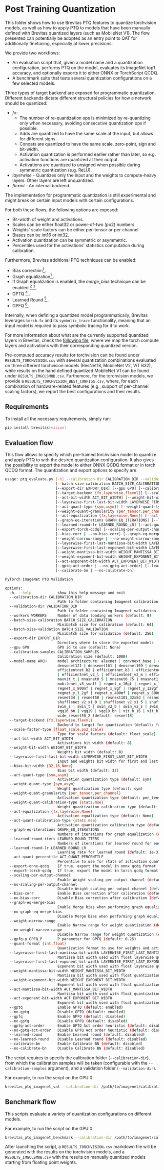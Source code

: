 # Post Training Quantization

This folder shows how to use Brevitas PTQ features to quantize torchvision models, as well as how to apply PTQ to models that have been manually defined with Brevitas quantized layers (such as MobileNet V1).
The flow presented can potentially be adopted as an entry point to QAT for additionally finetuning, especially at lower precisions.


We provide two workflows:
- An evaluation script that, given a model name and a quantization configuration, performs PTQ on the model, evaluates its ImageNet top1 accuracy, and optionally exports it to either ONNX or TorchScript QCDQ.
- A benchmark suite that tests several quantization configurations on a few selected models.

Three types of target backend are exposed for programmatic quantization. Different backends dictate different structural policies for how a network should be quantized:
- *fx*:
  - The number of re-quantization ops is minimized by re-quantizing only when necessary, avoiding consecutive quantization ops if possible.
  - Adds are quantized to have the same scale at the input, but allows for different signs.
  - Concats are quantized to have the same scale, zero-point, sign and bit-width.
  - Activation quantization is performed earlier rather than later, so e.g. activation functions are quantized at their output.
  - Activations are quantized to unsigned when possible during symmetric quantization (e.g. ReLU).
- *layerwise* - Quantizes only the input and the weights to compute-heavy layers. Other layers are left unquantized.
- *flexml* - An internal backend.


The implementation for programmatic quantization is still experimental and might break on certain input models with certain configurations.


For both these flows, the following options are exposed:
- Bit-width of weight and activations.
- Scales can be either float32 or power-of-two (po2) numbers.
- Weights' scale factors can be either per-tensor or per-channel.
- Biases can be int16 or int32.
- Activation quantization can be symmetric or asymmetric.
- Percentiles used for the activations' statistics computation during calibration.

Furthermore, Brevitas additional PTQ techniques can be enabled:
- Bias correction[<sup>1 </sup>].
- Graph equalization[<sup>1 </sup>].
- If Graph equalization is enabled, the _merge\_bias_ technique can be enabled.[<sup>2 </sup>] [<sup>3 </sup>].
- GPTQ [<sup>4 </sup>].
- Learned Round [<sup>5 </sup>].
- GPFQ [<sup>6 </sup>].


Internally, when defining a quantized model programmatically, Brevitas leverages `torch.fx` and its `symbolic_trace` functionality, meaning that an input model is required to pass symbolic tracing for it to work.

For more information about what are the currently supported quantized layers in Brevitas, check the [following file](https://github.com/Xilinx/brevitas/blob/dev/src/brevitas/graph/quantize.py),
where we map the torch compute layers and activations with their corresponding quantized version.

Pre-computed accuracy results for torchvision can be found under `RESULTS_TORCHVISION.csv` with several quantization combinations evaluated on three different torchvision models (ResNet18, MobileNet V2, ViT B32), while results on the hand defined quantized MobileNet V1 can be found under `RESULTS_IMGCLSMOB.csv`.
Furthemore, for the torchvision models, we provide a `RESULTS_TORCHVISION_BEST_CONFIGS.csv`, where, for each combination of hardware-related features (e.g., support of per-channel scaling factors), we report the best configurations and their results.

## Requirements

To install all the necessary requirements, simply run:

```bash
pip install brevitas[vision]
```

## Evaluation flow

This flow allows to specify which pre-trained torchvision model to quantize and apply PTQ to with the desired quantization configuration.
It also gives the possibility to export the model to either ONNX QCDQ format or in torch QCDQ format.
The quantization and export options to specify are:
```bash
usage: ptq_evaluate.py [-h] --calibration-dir CALIBRATION_DIR --validation-dir VALIDATION_DIR [--workers WORKERS]
                       [--batch-size-calibration BATCH_SIZE_CALIBRATION] [--batch-size-validation BATCH_SIZE_VALIDATION]
                       [--export-dir EXPORT_DIR] [--gpu GPU] [--calibration-samples CALIBRATION_SAMPLES] [--model-name ARCH]
                       [--target-backend {fx,layerwise,flexml}] [--scale-factor-type {float_scale,po2_scale}]
                       [--act-bit-width ACT_BIT_WIDTH] [--weight-bit-width WEIGHT_BIT_WIDTH]
                       [--layerwise-first-last-bit-width LAYERWISE_FIRST_LAST_BIT_WIDTH] [--bias-bit-width {32,16,None}]
                       [--act-quant-type {sym,asym}] [--weight-quant-type {sym,asym}]
                       [--weight-quant-granularity {per_tensor,per_channel}] [--weight-quant-calibration-type {stats,mse}]
                       [--act-equalization {fx,layerwise,None}] [--act-quant-calibration-type {stats,mse}]
                       [--graph-eq-iterations GRAPH_EQ_ITERATIONS] [--learned-round-iters LEARNED_ROUND_ITERS]
                       [--learned-round-lr LEARNED_ROUND_LR] [--act-quant-percentile ACT_QUANT_PERCENTILE] [--export-onnx-qcdq]
                       [--export-torch-qcdq] [--scaling-per-output-channel | --no-scaling-per-output-channel]
                       [--bias-corr | --no-bias-corr] [--graph-eq-merge-bias | --no-graph-eq-merge-bias]
                       [--weight-narrow-range | --no-weight-narrow-range] [--gpfq-p GPFQ_P] [--quant-format {int,float}]
                       [--layerwise-first-last-mantissa-bit-width LAYERWISE_FIRST_LAST_MANTISSA_BIT_WIDTH]
                       [--layerwise-first-last-exponent-bit-width LAYERWISE_FIRST_LAST_EXPONENT_BIT_WIDTH]
                       [--weight-mantissa-bit-width WEIGHT_MANTISSA_BIT_WIDTH]
                       [--weight-exponent-bit-width WEIGHT_EXPONENT_BIT_WIDTH] [--act-mantissa-bit-width ACT_MANTISSA_BIT_WIDTH]
                       [--act-exponent-bit-width ACT_EXPONENT_BIT_WIDTH] [--gptq | --no-gptq] [--gpfq | --no-gpfq]
                       [--gptq-act-order | --no-gptq-act-order] [--learned-round | --no-learned-round]
                       [--calibrate-bn | --no-calibrate-bn]

PyTorch ImageNet PTQ Validation

options:
  -h, --help            show this help message and exit
  --calibration-dir CALIBRATION_DIR
                        Path to folder containing Imagenet calibration folder
  --validation-dir VALIDATION_DIR
                        Path to folder containing Imagenet validation folder
  --workers WORKERS     Number of data loading workers (default: 8)
  --batch-size-calibration BATCH_SIZE_CALIBRATION
                        Minibatch size for calibration (default: 64)
  --batch-size-validation BATCH_SIZE_VALIDATION
                        Minibatch size for validation (default: 256)
  --export-dir EXPORT_DIR
                        Directory where to store the exported models
  --gpu GPU             GPU id to use (default: None)
  --calibration-samples CALIBRATION_SAMPLES
                        Calibration size (default: 1000)
  --model-name ARCH     model architecture: alexnet | convnext_base | convnext_large | convnext_small | convnext_tiny |
                        densenet121 | densenet161 | densenet169 | densenet201 | efficientnet_b0 | efficientnet_b1 |
                        efficientnet_b2 | efficientnet_b3 | efficientnet_b4 | efficientnet_b5 | efficientnet_b6 | efficientnet_b7
                        | efficientnet_v2_l | efficientnet_v2_m | efficientnet_v2_s | googlenet | inception_v3 | list_models |
                        maxvit_t | mnasnet0_5 | mnasnet0_75 | mnasnet1_0 | mnasnet1_3 | mobilenet_v2 | mobilenet_v3_large |
                        mobilenet_v3_small | regnet_x_16gf | regnet_x_1_6gf | regnet_x_32gf | regnet_x_3_2gf | regnet_x_400mf |
                        regnet_x_800mf | regnet_x_8gf | regnet_y_128gf | regnet_y_16gf | regnet_y_1_6gf | regnet_y_32gf |
                        regnet_y_3_2gf | regnet_y_400mf | regnet_y_800mf | regnet_y_8gf | resnet101 | resnet152 | resnet18 |
                        resnet34 | resnet50 | resnext101_32x8d | resnext101_64x4d | resnext50_32x4d | shufflenet_v2_x0_5 |
                        shufflenet_v2_x1_0 | shufflenet_v2_x1_5 | shufflenet_v2_x2_0 | squeezenet1_0 | squeezenet1_1 | swin_b |
                        swin_s | swin_t | swin_v2_b | swin_v2_s | swin_v2_t | vgg11 | vgg11_bn | vgg13 | vgg13_bn | vgg16 |
                        vgg16_bn | vgg19 | vgg19_bn | vit_b_16 | vit_b_32 | vit_h_14 | vit_l_16 | vit_l_32 | wide_resnet101_2 |
                        wide_resnet50_2 (default: resnet18)
  --target-backend {fx,layerwise,flexml}
                        Backend to target for quantization (default: fx)
  --scale-factor-type {float_scale,po2_scale}
                        Type for scale factors (default: float_scale)
  --act-bit-width ACT_BIT_WIDTH
                        Activations bit width (default: 8)
  --weight-bit-width WEIGHT_BIT_WIDTH
                        Weights bit width (default: 8)
  --layerwise-first-last-bit-width LAYERWISE_FIRST_LAST_BIT_WIDTH
                        Input and weights bit width for first and last layer w/ layerwise backend (default: 8)
  --bias-bit-width {32,16,None}
                        Bias bit width (default: 32)
  --act-quant-type {sym,asym}
                        Activation quantization type (default: sym)
  --weight-quant-type {sym,asym}
                        Weight quantization type (default: sym)
  --weight-quant-granularity {per_tensor,per_channel}
                        Activation quantization type (default: per_tensor)
  --weight-quant-calibration-type {stats,mse}
                        Weight quantization calibration type (default: stats)
  --act-equalization {fx,layerwise,None}
                        Activation equalization type (default: None)
  --act-quant-calibration-type {stats,mse}
                        Activation quantization calibration type (default: stats)
  --graph-eq-iterations GRAPH_EQ_ITERATIONS
                        Numbers of iterations for graph equalization (default: 20)
  --learned-round-iters LEARNED_ROUND_ITERS
                        Numbers of iterations for learned round for each layer (default: 1000)
  --learned-round-lr LEARNED_ROUND_LR
                        Learning rate for learned round (default: 1e-3)
  --act-quant-percentile ACT_QUANT_PERCENTILE
                        Percentile to use for stats of activation quantization (default: 99.999)
  --export-onnx-qcdq    If true, export the model in onnx qcdq format
  --export-torch-qcdq   If true, export the model in torch qcdq format
  --scaling-per-output-channel
                        Enable Weight scaling per output channel (default: enabled)
  --no-scaling-per-output-channel
                        Disable Weight scaling per output channel (default: enabled)
  --bias-corr           Enable Bias correction after calibration (default: enabled)
  --no-bias-corr        Disable Bias correction after calibration (default: enabled)
  --graph-eq-merge-bias
                        Enable Merge bias when performing graph equalization (default: enabled)
  --no-graph-eq-merge-bias
                        Disable Merge bias when performing graph equalization (default: enabled)
  --weight-narrow-range
                        Enable Narrow range for weight quantization (default: enabled)
  --no-weight-narrow-range
                        Disable Narrow range for weight quantization (default: enabled)
  --gpfq-p GPFQ_P       P parameter for GPFQ (default: 0.25)
  --quant-format {int,float}
                        Quantization format to use for weights and activations (default: int)
  --layerwise-first-last-mantissa-bit-width LAYERWISE_FIRST_LAST_MANTISSA_BIT_WIDTH
                        Mantissa bit width used with float layerwise quantization for first and last layer (default: 4)
  --layerwise-first-last-exponent-bit-width LAYERWISE_FIRST_LAST_EXPONENT_BIT_WIDTH
                        Exponent bit width used with float layerwise quantization for first and last layer (default: 3)
  --weight-mantissa-bit-width WEIGHT_MANTISSA_BIT_WIDTH
                        Mantissa bit width used with float quantization for weights (default: 4)
  --weight-exponent-bit-width WEIGHT_EXPONENT_BIT_WIDTH
                        Exponent bit width used with float quantization for weights (default: 3)
  --act-mantissa-bit-width ACT_MANTISSA_BIT_WIDTH
                        Mantissa bit width used with float quantization for activations (default: 4)
  --act-exponent-bit-width ACT_EXPONENT_BIT_WIDTH
                        Exponent bit width used with float quantization for activations (default: 3)
  --gptq                Enable GPTQ (default: enabled)
  --no-gptq             Disable GPTQ (default: enabled)
  --gpfq                Enable GPFQ (default: disabled)
  --no-gpfq             Disable GPFQ (default: disabled)
  --gptq-act-order      Enable GPTQ Act order heuristic (default: disabled)
  --no-gptq-act-order   Disable GPTQ Act order heuristic (default: disabled)
  --learned-round       Enable Learned round (default: disabled)
  --no-learned-round    Disable Learned round (default: disabled)
  --calibrate-bn        Enable Calibrate BN (default: disabled)
  --no-calibrate-bn     Disable Calibrate BN (default: disabled)
```

The script requires to specify the calibration folder (`--calibration-dir`), from which the calibration samples will be taken (configurable with the `--calibration-samples` argument), and a validation folder (`--validation-dir`).

For example, to run the script on the GPU 0:
```bash
brevitas_ptq_imagenet_val --calibration-dir /path/to/imagenet/calibration/folder --validation-dir /path/to/imagenet/validation/folder --gpu 0
```


## Benchmark flow

This scripts evaluate a variety of quantization configurations on different models.

For example, to run the script on the GPU 0:
```bash
brevitas_ptq_imagenet_benchmark --calibration-dir /path/to/imagenet/calibration/folder --validation-dir /path/to/imagenet/validation/folder --gpu 0
```

After launching the script, a `RESULTS_TORCHVISION.csv` markdown file will be generated with the results on the torchvision models,
and a `RESULTS_IMGCLSMOB.csv` with the results on manually quantized models starting from floating point weights.



[<sup>1 </sup>]: https://arxiv.org/abs/1906.04721
[<sup>2 </sup>]: https://github.com/Xilinx/Vitis-AI/blob/50da04ddae396d10a1545823aca30b3abb24a276/src/vai_quantizer/vai_q_pytorch/nndct_shared/optimization/commander.py#L450
[<sup>3 </sup>]: https://github.com/openppl-public/ppq/blob/master/ppq/quantization/algorithm/equalization.py
[<sup>4 </sup>]: https://arxiv.org/abs/2210.17323
[<sup>5 </sup>]: https://arxiv.org/abs/2004.10568
[<sup>6 </sup>]: https://arxiv.org/abs/2201.11113
